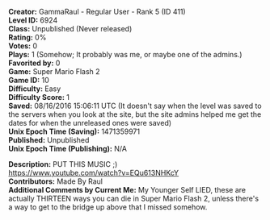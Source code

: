 **Creator:** GammaRaul - Regular User - Rank 5 (ID 411) <br>
**Level ID:** 6924 <br>
**Class:** Unpublished (Never released) <br>
**Rating:** 0% <br>
**Votes:** 0 <br>
**Plays:** 1 (Somehow; It probably was me, or maybe one of the admins.) <br>
**Favorited by:** 0 <br>
**Game:** Super Mario Flash 2 <br>
**Game ID:** 10 <br>
**Difficulty:** Easy <br>
**Difficulty Score:** 1 <br>
**Saved:** 08/16/2016 15:06:11 UTC (It doesn't say when the level was saved to the servers when you look at the site, but the site admins helped me get the dates for when the unreleased ones were saved) <br>
**Unix Epoch Time (Saving):** 1471359971 <br>
**Published:** Unpublished <br>
**Unix Epoch Time (Publishing):** N/A

**Description:**  PUT THIS MUSIC ;) <br>
https://www.youtube.com/watch?v=EQu613NHKcY <br>
**Contributors:** Made By Raul <br>
**Additional Comments by Current Me:** My Younger Self LIED, these are actually THIRTEEN ways you can die in Super Mario Flash 2, unless there's a way to get to the bridge up above that I missed somehow.
